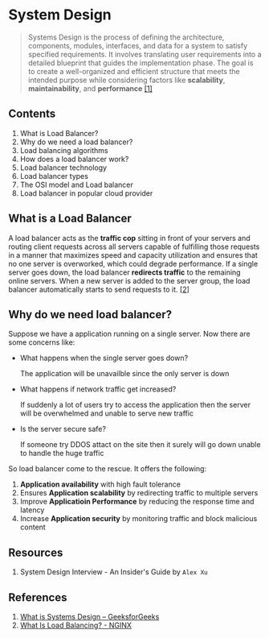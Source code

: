 # System Design
> Systems Design is the process of defining the architecture, components, modules, interfaces, and data for a system to satisfy specified requirements. It involves translating user requirements into a detailed blueprint that guides the implementation phase. The goal is to create a well-organized and efficient structure that meets the intended purpose while considering factors like **scalability**, **maintainability**, and **performance** [[1]](#references)


## Contents
1. What is Load Balancer?
2. Why do we need a load balancer?
3. Load balancing algorithms
4. How does a load balancer work?
5. Load balancer technology
6. Load balancer types
7. The OSI model and Load balancer
8. Load balancer in popular cloud provider

## What is a Load Balancer

A load balancer acts as the **traffic cop** sitting in front of your servers and routing client requests across all servers capable of fulfilling those requests in a manner that maximizes speed and capacity utilization and ensures that no one server is overworked, which could degrade performance. If a single server goes down, the load balancer **redirects traffic** to the remaining online servers. When a new server is added to the server group, the load balancer automatically starts to send requests to it. [[2]](#references)

## Why do we need load balancer?
Suppose we have a application running on a single server. Now there are some concerns like:
- What happens when the single server goes down?

    The application will be unavailble since the only server is down 
- What happens if network traffic get increased?
    
    If suddenly a lot of users try to access the application then the server will be overwhelmed and unable to serve new traffic
- Is the server secure safe? 

    If someone try DDOS attact on the site then it surely will go down unable to handle the huge traffic

So load balancer come to the rescue. It offers the following:
1. **Application availability** with high fault tolerance
2. Ensures **Application scalability** by redirecting traffic to multiple servers
3. Improve **Applicatioin Performance** by reducing the response time and latency
4. Increase **Application security** by monitoring traffic and block malicious content



## Resources
1. System Design Interview - An Insider's Guide by `Alex Xu`


## References
1. [What is Systems Design – GeeksforGeeks](https://www.geeksforgeeks.org/what-is-system-design-learn-system-design/)
2. [What Is Load Balancing? - NGINX](https://www.nginx.com/resources/glossary/load-balancing/)